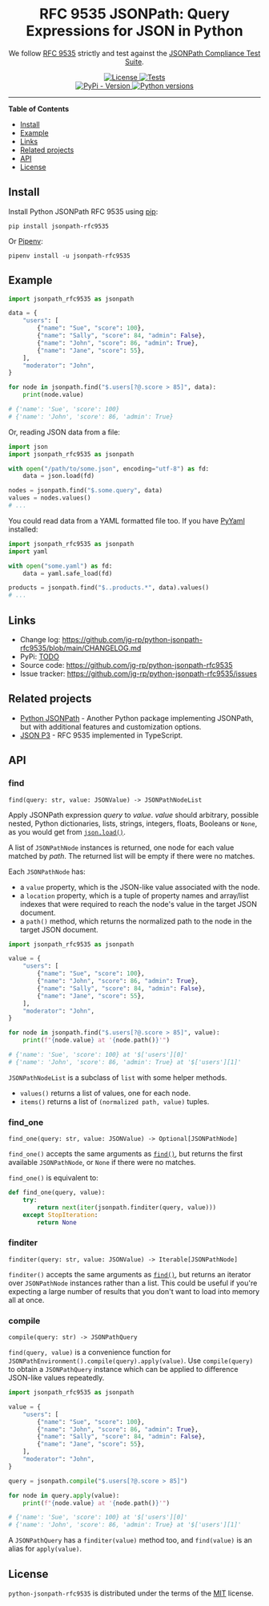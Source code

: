 <h1 align="center">RFC 9535 JSONPath: Query Expressions for JSON in Python</h1>

<p align="center">
We follow <a href="https://datatracker.ietf.org/doc/html/rfc9535">RFC 9535</a> strictly and test against the <a href="https://github.com/jsonpath-standard/jsonpath-compliance-test-suite">JSONPath Compliance Test Suite</a>.
</p>

<p align="center">
  <a href="https://github.com/jg-rp/python-jsonpath-rfc9535/blob/main/LICENSE.txt">
    <img src="https://img.shields.io/pypi/l/jsonpath-rfc9535?style=flat-square" alt="License">
  </a>
  <a href="https://github.com/jg-rp/python-jsonpath-rfc9535/actions">
    <img src="https://img.shields.io/github/actions/workflow/status/jg-rp/python-jsonpath-rfc9535/tests.yaml?branch=main&label=tests&style=flat-square" alt="Tests">
  </a>
  <br>
  <a href="https://pypi.org/project/jsonpath-rfc9535">
    <img src="https://img.shields.io/pypi/v/jsonpath-rfc9535.svg?style=flat-square" alt="PyPi - Version">
  </a>
  <a href="https://pypi.org/project/jsonpath-rfc9535">
    <img src="https://img.shields.io/pypi/pyversions/jsonpath-rfc9535.svg?style=flat-square" alt="Python versions">
  </a>
</p>

---

**Table of Contents**

- [Install](#install)
- [Example](#example)
- [Links](#links)
- [Related projects](#related-projects)
- [API](#api)
- [License](#license)

## Install

Install Python JSONPath RFC 9535 using [pip](https://pip.pypa.io/en/stable/getting-started/):

```
pip install jsonpath-rfc9535
```

Or [Pipenv](https://pipenv.pypa.io/en/latest/):

```
pipenv install -u jsonpath-rfc9535
```

## Example

```python
import jsonpath_rfc9535 as jsonpath

data = {
    "users": [
        {"name": "Sue", "score": 100},
        {"name": "Sally", "score": 84, "admin": False},
        {"name": "John", "score": 86, "admin": True},
        {"name": "Jane", "score": 55},
    ],
    "moderator": "John",
}

for node in jsonpath.find("$.users[?@.score > 85]", data):
    print(node.value)

# {'name': 'Sue', 'score': 100}
# {'name': 'John', 'score': 86, 'admin': True}
```

Or, reading JSON data from a file:

```python
import json
import jsonpath_rfc9535 as jsonpath

with open("/path/to/some.json", encoding="utf-8") as fd:
    data = json.load(fd)

nodes = jsonpath.find("$.some.query", data)
values = nodes.values()
# ...
```

You could read data from a YAML formatted file too. If you have [PyYaml](https://pyyaml.org/wiki/PyYAML) installed:

```python
import jsonpath_rfc9535 as jsonpath
import yaml

with open("some.yaml") as fd:
    data = yaml.safe_load(fd)

products = jsonpath.find("$..products.*", data).values()
# ...
```

## Links

- Change log: https://github.com/jg-rp/python-jsonpath-rfc9535/blob/main/CHANGELOG.md
- PyPi: [TODO](https://pypi.org/project/jsonpath-rfc9535)
- Source code: https://github.com/jg-rp/python-jsonpath-rfc9535
- Issue tracker: https://github.com/jg-rp/python-jsonpath-rfc9535/issues

## Related projects

- [Python JSONPath](https://github.com/jg-rp/python-jsonpath) - Another Python package implementing JSONPath, but with additional features and customization options.
- [JSON P3](https://github.com/jg-rp/json-p3) - RFC 9535 implemented in TypeScript.

## API

### find

`find(query: str, value: JSONValue) -> JSONPathNodeList`

Apply JSONPath expression _query_ to _value_. _value_ should arbitrary, possible nested, Python dictionaries, lists, strings, integers, floats, Booleans or `None`, as you would get from [`json.load()`](https://docs.python.org/3/library/json.html#json.load).

A list of `JSONPathNode` instances is returned, one node for each value matched by _path_. The returned list will be empty if there were no matches.

Each `JSONPathNode` has:

- a `value` property, which is the JSON-like value associated with the node.
- a `location` property, which is a tuple of property names and array/list indexes that were required to reach the node's value in the target JSON document.
- a `path()` method, which returns the normalized path to the node in the target JSON document.

```python
import jsonpath_rfc9535 as jsonpath

value = {
    "users": [
        {"name": "Sue", "score": 100},
        {"name": "John", "score": 86, "admin": True},
        {"name": "Sally", "score": 84, "admin": False},
        {"name": "Jane", "score": 55},
    ],
    "moderator": "John",
}

for node in jsonpath.find("$.users[?@.score > 85]", value):
    print(f"{node.value} at '{node.path()}'")

# {'name': 'Sue', 'score': 100} at '$['users'][0]'
# {'name': 'John', 'score': 86, 'admin': True} at '$['users'][1]'
```

`JSONPathNodeList` is a subclass of `list` with some helper methods.

- `values()` returns a list of values, one for each node.
- `items()` returns a list of `(normalized path, value)` tuples.

### find_one

`find_one(query: str, value: JSONValue) -> Optional[JSONPathNode]`

`find_one()` accepts the same arguments as [`find()`](#findquery-value), but returns the first available `JSONPathNode`, or `None` if there were no matches.

`find_one()` is equivalent to:

```python
def find_one(query, value):
    try:
        return next(iter(jsonpath.finditer(query, value)))
    except StopIteration:
        return None
```

### finditer

`finditer(query: str, value: JSONValue) -> Iterable[JSONPathNode]`

`finditer()` accepts the same arguments as [`find()`](#findquery-value), but returns an iterator over `JSONPathNode` instances rather than a list. This could be useful if you're expecting a large number of results that you don't want to load into memory all at once.

### compile

`compile(query: str) -> JSONPathQuery`

`find(query, value)` is a convenience function for `JSONPathEnvironment().compile(query).apply(value)`. Use `compile(query)` to obtain a `JSONPathQuery` instance which can be applied to difference JSON-like values repeatedly.

```python
import jsonpath_rfc9535 as jsonpath

value = {
    "users": [
        {"name": "Sue", "score": 100},
        {"name": "John", "score": 86, "admin": True},
        {"name": "Sally", "score": 84, "admin": False},
        {"name": "Jane", "score": 55},
    ],
    "moderator": "John",
}

query = jsonpath.compile("$.users[?@.score > 85]")

for node in query.apply(value):
    print(f"{node.value} at '{node.path()}'")

# {'name': 'Sue', 'score': 100} at '$['users'][0]'
# {'name': 'John', 'score': 86, 'admin': True} at '$['users'][1]'
```

A `JSONPathQuery` has a `finditer(value)` method too, and `find(value)` is an alias for `apply(value)`.

## License

`python-jsonpath-rfc9535` is distributed under the terms of the [MIT](https://spdx.org/licenses/MIT.html) license.

```

```
